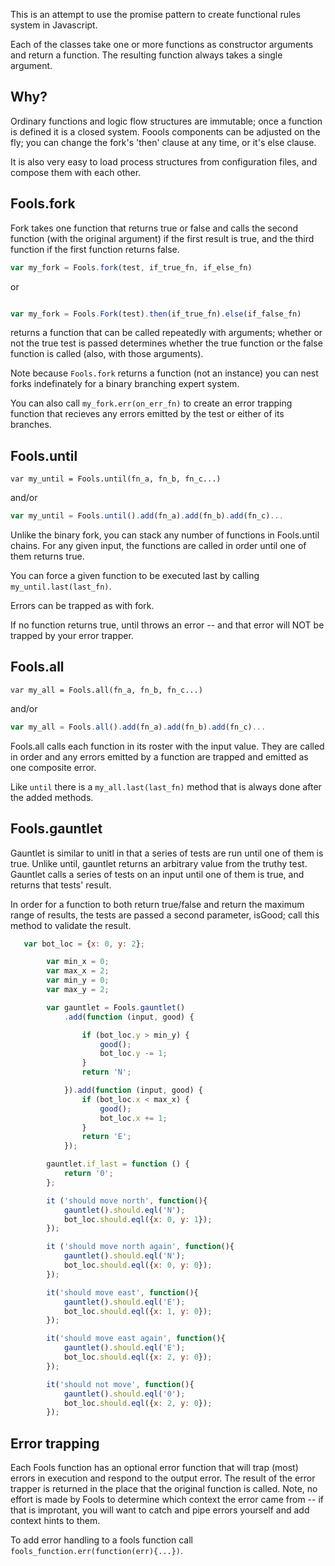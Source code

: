 This is an attempt to use the promise pattern to create functional rules system in Javascript.

Each of the classes take one or more functions as constructor arguments and return a function.
The resulting function always takes a single argument.

## Why?

Ordinary functions and logic flow structures are immutable; once a function is defined it is a closed system.
Foools components can be adjusted on the fly; you can change the fork's 'then' clause at any time, or it's
else clause.

It is also very easy to load process structures from configuration files, and compose them with each other.

## Fools.fork

Fork takes one function that returns true or false and calls the second function (with the original argument)
if the first result is true, and the third function if the first function returns false.

```javascript
var my_fork = Fools.fork(test, if_true_fn, if_else_fn)
```

or

``` javascript

var my_fork = Fools.Fork(test).then(if_true_fn).else(if_false_fn)
```

returns a function that can be called repeatedly with arguments; whether or not the true test is passed determines
whether the true function or the false function is called (also, with those arguments).

Note because `Fools.fork` returns a function (not an instance) you can nest forks indefinately for a binary branching
expert system.

You can also call `my_fork.err(on_err_fn)` to create an error trapping function that recieves any errors emitted by
the test or either of its branches.

## Fools.until

```javsacript
var my_until = Fools.until(fn_a, fn_b, fn_c...)
```

and/or

```javascript
var my_until = Fools.until().add(fn_a).add(fn_b).add(fn_c)...

```

Unlike the binary fork, you can stack any number of functions in Fools.until chains.
For any given input, the functions are called in order until one of them returns true.

You can force a given function to be executed last by calling `my_until.last(last_fn)`.

Errors can be trapped as with fork.

If no function returns true, until throws an error -- and that error will NOT be trapped by
your error trapper.

## Fools.all

```javsacript
var my_all = Fools.all(fn_a, fn_b, fn_c...)
```

and/or

```javascript
var my_all = Fools.all().add(fn_a).add(fn_b).add(fn_c)...

```

Fools.all calls each function in its roster with the input value. They are called in order
and any errors emitted by a function are trapped and emitted as one composite error.

Like `until` there is a `my_all.last(last_fn)` method that is always done after the added methods.

## Fools.gauntlet

Gauntlet is similar to unitl in that a series of tests are run until one of them is true.
Unlike until, gauntlet returns an arbitrary value from the truthy test.
Gauntlet calls a series of tests on an input until one of them is true, and returns that tests' result.

In order for a function to both return true/false and return the maximum range of results, the
tests are passed a second parameter, isGood; call this method to validate the result.

``` javascript
   var bot_loc = {x: 0, y: 2};

        var min_x = 0;
        var max_x = 2;
        var min_y = 0;
        var max_y = 2;

        var gauntlet = Fools.gauntlet()
            .add(function (input, good) {

                if (bot_loc.y > min_y) {
                    good();
                    bot_loc.y -= 1;
                }
                return 'N';

            }).add(function (input, good) {
                if (bot_loc.x < max_x) {
                    good();
                    bot_loc.x += 1;
                }
                return 'E';
            });

        gauntlet.if_last = function () {
            return '0';
        };

        it ('should move north', function(){
            gauntlet().should.eql('N');
            bot_loc.should.eql({x: 0, y: 1});
        });

        it ('should move north again', function(){
            gauntlet().should.eql('N');
            bot_loc.should.eql({x: 0, y: 0});
        });

        it('should move east', function(){
            gauntlet().should.eql('E');
            bot_loc.should.eql({x: 1, y: 0});
        });

        it('should move east again', function(){
            gauntlet().should.eql('E');
            bot_loc.should.eql({x: 2, y: 0});
        });

        it('should not move', function(){
            gauntlet().should.eql('0');
            bot_loc.should.eql({x: 2, y: 0});
        });
  ```

## Error trapping

Each Fools function has an optional error function that will trap (most) errors in execution
and respond to the output error. The result of the error trapper is returned in the place that the
original function is called. Note, no effort is made by Fools to determine which context the
error came from -- if that is improtant, you will want to catch and pipe errors yourself and add
context hints to them.

To add error handling to a fools function call `fools_function.err(function(err){...})`.